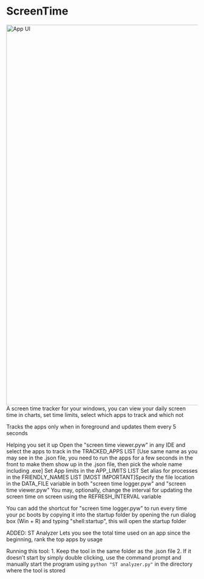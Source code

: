 # ScreenTime
<img width="1919" height="1003" alt="App UI" src="https://github.com/user-attachments/assets/cf30efba-60a0-4695-8864-0db24b175fcd" />
A screen time tracker for your windows, you can view your daily screen time in charts, set time limits, select which apps to track and which not

Tracks the apps only when in foreground and updates them every 5 seconds

Helping you set it up
Open the "screen time viewer.pyw" in any IDE and select the apps to track in the TRACKED_APPS LIST [Use same name as you may see in the .json file, you need to run the apps for a few seconds in the front to make them show up in the .json file, then pick the whole name including .exe]
Set App limits in the APP_LIMITS LIST
Set alias for processes in the FRIENDLY_NAMES LIST
[MOST IMPORTANT]Specify the file location in the DATA_FILE variable in both "screen time logger.pyw" and "screen time viewer.pyw"
You may, optionally, change the interval for updating the screen time on screen using the REFRESH_INTERVAL variable

You can add the shortcut for "screen time logger.pyw" to run every time your pc boots by copying it into the startup folder by opening the run dialog box (Win + R) and typing "shell:startup", this will open the startup folder

ADDED: ST Analyzer 
Lets you see the total time used on an app since the beginning, rank the top apps by usage

Running this tool: 1. Keep the tool in the same folder as the .json file
                  2. If it doesn't start by simply double clicking, use the command prompt and manually start the program using `python "ST analyzer.py"` in the directory where the tool is stored
